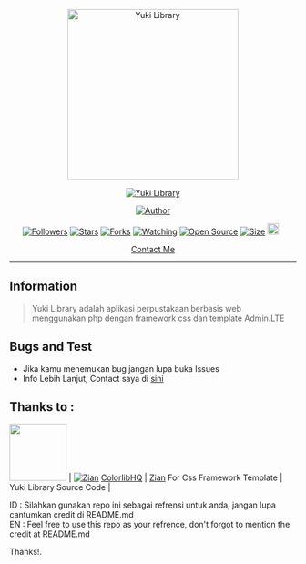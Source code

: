 <p align="center">
<img src="https://telegra.ph/file/bfdd9fd63159ee2e80ad8.png" alt="Yuki Library" width="300"/>


</p>
<p align="center">
<a href="github.com/Xtrailz/Yuki-Library"><img title="Yuki Library" src="https://img.shields.io/badge/YukiLibrary-green?colorA=%23ff0000&colorB=%23017e40&style=for-the-badge"></a>
</p>
<p align="center">
<a href="https://github.com/Xtrailz"><img title="Author" src="https://img.shields.io/badge/Author-Zian-red.svg?style=for-the-badge&logo=github"></a>
</p>
<p align="center">
<a href="https://github.com/Xtrailz/followers"><img title="Followers" src="https://img.shields.io/github/followers/Xtrailz?color=red&style=flat-square"></a>
<a href="https://github.com/Xtrailz/Yuki-Library/stargazers/"><img title="Stars" src="https://img.shields.io/github/stars/Xtrailz/Yuki-Library?color=blue&style=flat-square"></a>
<a href="https://github.com/Xtrailz/Yuki-Library/network/members"><img title="Forks" src="https://img.shields.io/github/forks/Xtrailz/Yuki-Library?color=red&style=flat-square"></a>
<a href="https://github.com/Xtrailz/Yuki-Library/watchers"><img title="Watching" src="https://img.shields.io/github/watchers/Xtrailz/Yuki-Library?label=Watchers&color=blue&style=flat-square"></a>
<a href="https://github.com/Xtrailz/Yuki-Library"><img title="Open Source" src="https://badges.frapsoft.com/os/v2/open-source.svg?v=103"></a>
<a href="https://github.com/Xtrailz/Yuki-Library/"><img title="Size" src="https://img.shields.io/github/repo-size/Xtrailz/Yuki-Library?style=flat-square&color=green"></a>
<a href="https://github.com/Xtrailz/Yuki-Library/graphs/commit-activity"><img height="20" src="https://img.shields.io/badge/Maintained%3F-yes-green.svg"></a>&nbsp;&nbsp;
</p>

<p align="center">
  <a href="https://linktr.ee/hillalzian">Contact Me</a>
</p>
</div>


---

## Information
> Yuki Library adalah aplikasi perpustakaan berbasis web menggunakan php dengan framework css dan template Admin.LTE

## Bugs and Test
* Jika kamu menemukan bug jangan lupa buka Issues
* Info Lebih Lanjut, Contact saya di [sini](https://linktr.ee/hillalzian)

## Thanks to :
<a href="https://github.com/ColorlibHQ"><img src="https://github.com/ColorlibHQ.png?size=100" width="100" height="100"></a> | [![Zian](http://github.com/Xtrailz.png?size=100)](http://github.com/Xtrailz) 
[ColorlibHQ](https://github.com/ColorlibHQ)  | [Zian](https://github.com/Xtrailz)
For Css Framework Template | Yuki Library Source Code |

ID : Silahkan gunakan repo ini sebagai refrensi untuk anda, jangan lupa cantumkan credit di README.md <br>
EN : Feel free to use this repo as your refrence, don't forgot to mention the credit at README.md <br>

Thanks!.
